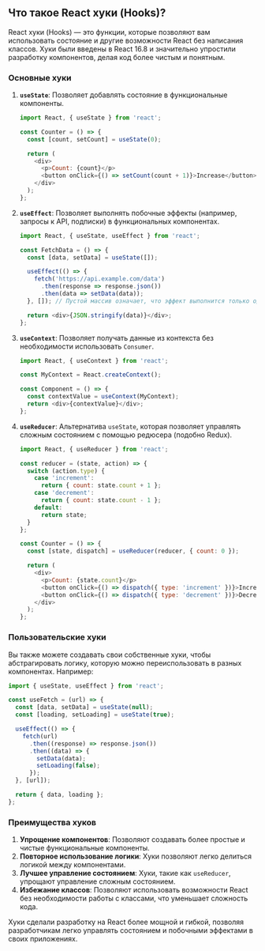 ## Что такое React хуки (Hooks)?

React хуки (Hooks) — это функции, которые позволяют вам использовать состояние и другие возможности React без написания классов. Хуки были введены в React 16.8 и значительно упростили разработку компонентов, делая код более чистым и понятным.

### Основные хуки

1. **`useState`**:
   Позволяет добавлять состояние в функциональные компоненты.
   ```javascript
   import React, { useState } from 'react';

   const Counter = () => {
     const [count, setCount] = useState(0);

     return (
       <div>
         <p>Count: {count}</p>
         <button onClick={() => setCount(count + 1)}>Increase</button>
       </div>
     );
   };
   ```

2. **`useEffect`**:
   Позволяет выполнять побочные эффекты (например, запросы к API, подписки) в функциональных компонентах.
   ```javascript
   import React, { useState, useEffect } from 'react';

   const FetchData = () => {
     const [data, setData] = useState([]);

     useEffect(() => {
       fetch('https://api.example.com/data')
         .then(response => response.json())
         .then(data => setData(data));
     }, []); // Пустой массив означает, что эффект выполнится только один раз после монтирования

     return <div>{JSON.stringify(data)}</div>;
   };
   ```

3. **`useContext`**:
   Позволяет получать данные из контекста без необходимости использовать `Consumer`.
   ```javascript
   import React, { useContext } from 'react';

   const MyContext = React.createContext();

   const Component = () => {
     const contextValue = useContext(MyContext);
     return <div>{contextValue}</div>;
   };
   ```

4. **`useReducer`**:
   Альтернатива `useState`, которая позволяет управлять сложным состоянием с помощью редюсера (подобно Redux).
   ```javascript
   import React, { useReducer } from 'react';

   const reducer = (state, action) => {
     switch (action.type) {
       case 'increment':
         return { count: state.count + 1 };
       case 'decrement':
         return { count: state.count - 1 };
       default:
         return state;
     }
   };

   const Counter = () => {
     const [state, dispatch] = useReducer(reducer, { count: 0 });

     return (
       <div>
         <p>Count: {state.count}</p>
         <button onClick={() => dispatch({ type: 'increment' })}>Increase</button>
         <button onClick={() => dispatch({ type: 'decrement' })}>Decrease</button>
       </div>
     );
   };
   ```

### Пользовательские хуки

Вы также можете создавать свои собственные хуки, чтобы абстрагировать логику, которую можно переиспользовать в разных компонентах. Например:

```javascript
import { useState, useEffect } from 'react';

const useFetch = (url) => {
  const [data, setData] = useState(null);
  const [loading, setLoading] = useState(true);

  useEffect(() => {
    fetch(url)
      .then((response) => response.json())
      .then((data) => {
        setData(data);
        setLoading(false);
      });
  }, [url]);

  return { data, loading };
};
```

### Преимущества хуков

1. **Упрощение компонентов**: Позволяют создавать более простые и чистые функциональные компоненты.
2. **Повторное использование логики**: Хуки позволяют легко делиться логикой между компонентами.
3. **Лучшее управление состоянием**: Хуки, такие как `useReducer`, упрощают управление сложным состоянием.
4. **Избежание классов**: Позволяют использовать возможности React без необходимости работы с классами, что уменьшает сложность кода.

Хуки сделали разработку на React более мощной и гибкой, позволяя разработчикам легко управлять состоянием и побочными эффектами в своих приложениях.